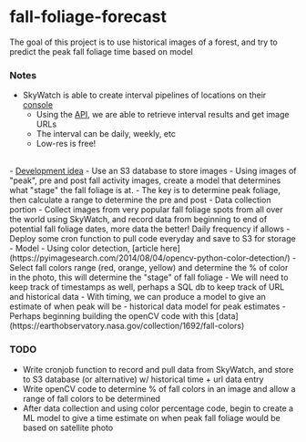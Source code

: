 # fall-foliage-forecast

The goal of this project is to use historical images of a forest, and try to predict the peak fall foliage time based on model

### Notes
- SkyWatch is able to create interval pipelines of locations on their [console](https://console.earthcache.com/)
    - Using the [API](https://api-docs.earthcache.com/#tag/intervalResults/operation/intervalResultsList), we are able to retrieve interval results and get image URLs
    - The interval can be daily, weekly, etc
    - Low-res is free!
<br/>
- <u>Development idea</u>
    - Use an S3 database to store images
    - Using images of "peak", pre and post fall activity images, create a model that determines what "stage" the fall foliage is at.
        - The key is to determine peak foliage, then calculate a range to determine the pre and post
    - Data collection portion
        - Collect images from very popular fall foliage spots from all over the world using SkyWatch, and record data from beginning to end of potential fall foliage dates, more data the better! Daily frequency if allows
        - Deploy some cron function to pull code everyday and save to S3 for storage
    - Model
        - Using color detection, [article here](https://pyimagesearch.com/2014/08/04/opencv-python-color-detection/)
        - Select fall colors range (red, orange, yellow) and determine the % of color in the photo, this will determine the "stage" of fall foliage
        - We will need to keep track of timestamps as well, perhaps a SQL db to keep track of URL and historical data
        - With timing, we can produce a model to give an estimate of when peak will be
            - historical data model for peak estimates
    - Perhaps beginning building the openCV code with this [data](https://earthobservatory.nasa.gov/collection/1692/fall-colors)

### TODO
- Write cronjob function to record and pull data from SkyWatch, and store to S3 database (or alternative) w/ historical time + url data entry
- Write openCV code to determine % of fall colors in an image and allow a range of fall colors to be determined
- After data collection and using color percentage code, begin to create a ML model to give a time estimate on when peak fall foliage would be based on satellite photo